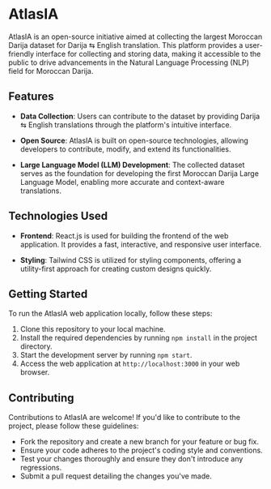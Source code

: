 # AtlasIA

AtlasIA is an open-source initiative aimed at collecting the largest Moroccan Darija dataset for Darija ⇆ English translation. This platform provides a user-friendly interface for collecting and storing data, making it accessible to the public to drive advancements in the Natural Language Processing (NLP) field for Moroccan Darija.

## Features

- **Data Collection**: Users can contribute to the dataset by providing Darija ⇆ English translations through the platform's intuitive interface.
  
- **Open Source**: AtlasIA is built on open-source technologies, allowing developers to contribute, modify, and extend its functionalities.

- **Large Language Model (LLM) Development**: The collected dataset serves as the foundation for developing the first Moroccan Darija Large Language Model, enabling more accurate and context-aware translations.

## Technologies Used

- **Frontend**: React.js is used for building the frontend of the web application. It provides a fast, interactive, and responsive user interface.

- **Styling**: Tailwind CSS is utilized for styling components, offering a utility-first approach for creating custom designs quickly.

## Getting Started

To run the AtlasIA web application locally, follow these steps:

1. Clone this repository to your local machine.
2. Install the required dependencies by running `npm install` in the project directory.
3. Start the development server by running `npm start`.
4. Access the web application at `http://localhost:3000` in your web browser.

## Contributing

Contributions to AtlasIA are welcome! If you'd like to contribute to the project, please follow these guidelines:

- Fork the repository and create a new branch for your feature or bug fix.
- Ensure your code adheres to the project's coding style and conventions.
- Test your changes thoroughly and ensure they don't introduce any regressions.
- Submit a pull request detailing the changes you've made.